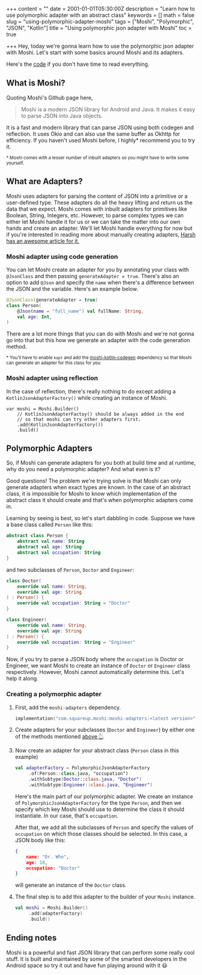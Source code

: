 +++
content = ""
date = 2001-01-01T05:30:00Z
description = "Learn how to use polymorphic adapter with an abstract class"
keywords = []
math = false
slug = "using-polymorphic-adapter-moshi"
tags = ["Moshi", "Polymorphic", "JSON", "Kotlin"]
title = "Using polymorphic json adapter with Moshi"
toc = true

+++
Hey, today we're gonna learn how to use the polymorphic json adapter with Moshi. Let's start with some basics around Moshi and its adapters.

Here's the [code](#creating-a-polymorphic-adapter) if you don't have time to read everything.

## What is Moshi?

Quoting Moshi's Github page here,

> Moshi is a modern JSON library for Android and Java. It makes it easy to parse JSON into Java objects.

It is a fast and modern library that can parse JSON using both codegen and reflection. It uses Okio and can also use the same buffer as Okhttp for efficiency. If you haven't used Moshi before, I highly* recommend you to try it.

<sub>* Moshi comes with a lesser number of inbuilt adapters so you might have to write some yourself.</sub>

## What are Adapters?

Moshi uses adapters for parsing the content of JSON into a primitive or a user-defined type. These adapters do all the heavy lifting and return us the data that we expect. Moshi comes with inbuilt adapters for primitives like Boolean, String, Integers, etc. However, to parse complex types we can either let Moshi handle it for us or we can take the matter into our own hands and create an adapter. We'll let Moshi handle everything for now but if you're interested in reading more about manually creating adapters, [Harsh has an awesome article for it.](https://msfjarvis.dev/posts/manually-parsing-json-with-moshi/)

### Moshi adapter using code generation

You can let Moshi create an adapter for you by annotating your class with `@JsonClass` and then passing `generateAdapter = true`. There's also an option to add `@Json` and specify the `name` when there's a difference between the JSON and the variable. Here's an example below.

```kotlin
@JsonClass(generateAdapter = true)
class Person(
    @Json(name = "full_name") val fullName: String,
    val age: Int,
)
```

There are a lot more things that you can do with Moshi and we're not gonna go into that but this how we generate an adapter with the code generation method.

<sub>* You'll have to enable `kapt` and add the [moshi-kotlin-codegen](https://github.com/square/moshi#codegen) dependency so that Moshi can generate an adapter for this class for you</sub>

### Moshi adapter using reflection

In the case of reflection, there's really nothing to do except adding a `KotlinJsonAdapterFactory()` while creating an instance of Moshi.

    var moshi = Moshi.Builder()
        // KotlinJsonAdapterFactoy() should be always added in the end 
        // so that moshi can try other adapters first.
        .add(KotlinJsonAdapterFactory())
        .build()

## Polymorphic Adapters

So, if Moshi can generate adapters for you both at build time and at runtime, why do you need a polymorphic adapter? And what even is it?

Good questions! The problem we're trying solve is that Moshi can only generate adapters when exact types are known. In the case of an abstract class, it is impossible for Moshi to know which implementation of the abstract class it should create and that's when polymorphic adapters come in.

Learning by seeing is best, so let's start dabbling in code. Suppose we have a base class called `Person` like this:

```kotlin
abstract class Person {
    abstract val name: String
    abstract val age: String
    abstract val occupation: String
}
```

and two subclasses of `Person`, `Doctor` and `Engineer`:

```kotlin
class Doctor(
    override val name: String,
    override val age: String
) : Person() {
    override val occupation: String = "Doctor"
}
```

```kotlin
class Engineer(
    override val name: String,
    override val age: String
) : Person() {
    override val occupation: String = "Engineer"
}
```

Now, if you try to parse a JSON body where the `occupation` is Doctor or Engineer, we want Moshi to create an instance of `Doctor` or `Engineer` class respectively. However, Moshi cannot automatically determine this. Let's help it along.

### Creating a polymorphic adapter

1. First, add the `moshi-adapters` dependency.

   ```kotlin
   implementation("com.squareup.moshi:moshi-adapters:<latest version>")
   ```
2. Create adapters for your subclasses (`Doctor` and `Engineer`) by either one of the methods mentioned [above 👆](#what-are-adapters).
3. Now create an adapter for your abstract class (`Person` class in this example)

   ```kotlin
   val adapterFactory = PolymorphicJsonAdapterFactory
        .of(Person::class.java, "occupation")
        .withSubtype(Doctor::class.java, "Doctor")
        .withSubtype(Engineer::class.java, "Engineer")
   ```

   Here's the main part of our polymorphic adapter. We create an instance of `PolymorphicJsonAdapterFactory` for the type `Person`, and then we specify which key Moshi should use to determine the class it should instantiate. In our case, that's `occupation`.

   After that, we add all the subclasses of `Person` and specify the values of `occupation` on which those classes should be selected. In this case, a JSON body like this:

   ```json
   {
       name: "Dr. Who",
       age: 18,
       occupation: "Doctor"
   }
   ```

   will generate an instance of the `Doctor` class.
4. The final step is to add this adapter to the builder of your `Moshi` instance.

   ```kotlin
   val moshi = Moshi.Builder()
   	    .add(adapterFactory)
   	    .build()
   ```

## Ending notes

Moshi is a powerful and fast JSON library that can perform some really cool stuff. It is built and maintained by some of the smartest developers in the Android space so try it out and have fun playing around with it :smiley: